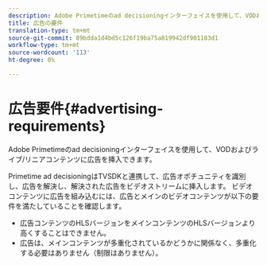 ```yaml
---
description: Adobe Primetimeのad decisioningインターフェイスを使用して、VODおよびライブ/リニアコンテンツに広告を挿入できます。
title: 広告の要件
translation-type: tm+mt
source-git-commit: 89bdda1d4bd5c126f19ba75a819942df901183d1
workflow-type: tm+mt
source-wordcount: '113'
ht-degree: 0%

---
```



# 広告要件{#advertising-requirements}

Adobe Primetimeのad decisioningインターフェイスを使用して、VODおよびライブ/リニアコンテンツに広告を挿入できます。

<!--<a id="section_4889E0ED7A4241D98E61AD6C846B84B6"></a>-->

Primetime ad decisioningはTVSDKと連携して、広告オポチュニティを識別し、広告を解決し、解決された広告をビデオストリームに挿入します。
ビデオコンテンツに広告を組み込むには、広告とメインのビデオコンテンツが以下の要件を満たしていることを確認します。

* 広告コンテンツのHLSバージョンをメインコンテンツのHLSバージョンより高くすることはできません。
* 広告は、メインコンテンツが多重化されているかどうかに関係なく、多重化する必要はありません（制限はありません）。

